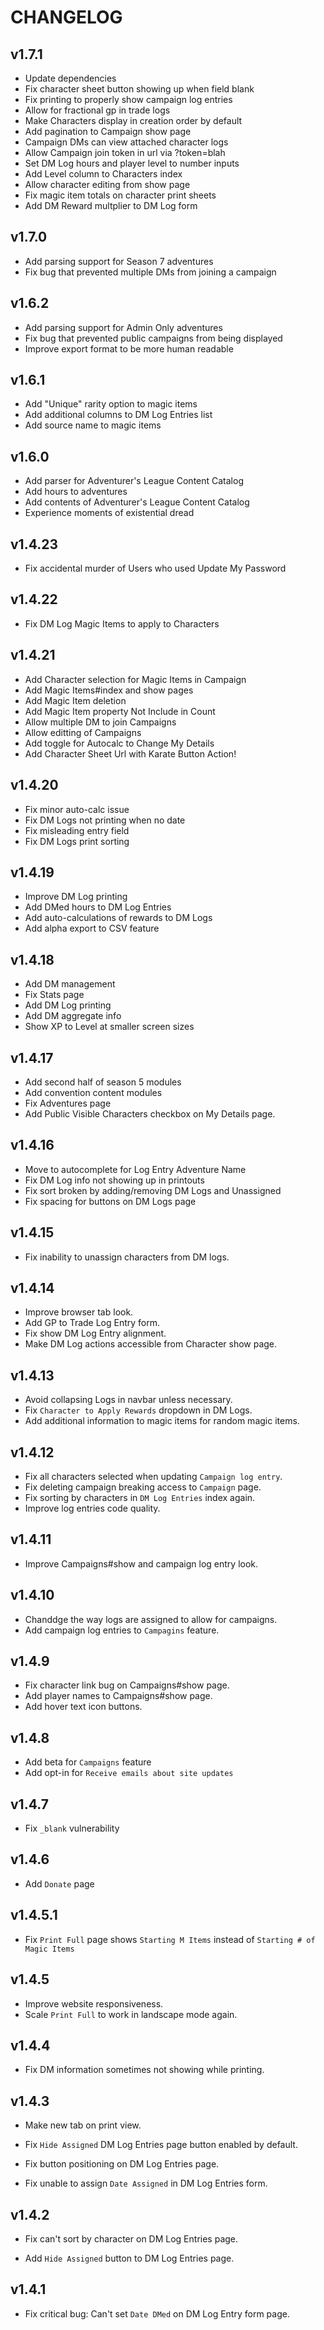 CHANGELOG
======

v1.7.1
---------------
- Update dependencies
- Fix character sheet button showing up when field blank
- Fix printing to properly show campaign log entries
- Allow for fractional gp in trade logs
- Make Characters display in creation order by default
- Add pagination to Campaign show page
- Campaign DMs can view attached character logs
- Allow Campaign join token in url via ?token=blah
- Set DM Log hours and player level to number inputs
- Add Level column to Characters index
- Allow character editing from show page
- Fix magic item totals on character print sheets
- Add DM Reward multplier to DM Log form

v1.7.0
---------------
- Add parsing support for Season 7 adventures
- Fix bug that prevented multiple DMs from joining a campaign

v1.6.2
---------------
- Add parsing support for Admin Only adventures
- Fix bug that prevented public campaigns from being displayed
- Improve export format to be more human readable

v1.6.1
---------------
- Add "Unique" rarity option to magic items
- Add additional columns to DM Log Entries list
- Add source name to magic items

v1.6.0
---------------
- Add parser for Adventurer's League Content Catalog
- Add hours to adventures
- Add contents of Adventurer's League Content Catalog
- Experience moments of existential dread

v1.4.23
---------------
- Fix accidental murder of Users who used Update My Password

v1.4.22
---------------
- Fix DM Log Magic Items to apply to Characters

v1.4.21
---------------
- Add Character selection for Magic Items in Campaign
- Add Magic Items#index and show pages
- Add Magic Item deletion
- Add Magic Item property Not Include in Count
- Allow multiple DM to join Campaigns
- Allow editting of Campaigns
- Add toggle for Autocalc to Change My Details
- Add Character Sheet Url with Karate Button Action!

v1.4.20
---------------
- Fix minor auto-calc issue
- Fix DM Logs not printing when no date
- Fix misleading entry field
- Fix DM Logs print sorting

v1.4.19
---------------
- Improve DM Log printing
- Add DMed hours to DM Log Entries
- Add auto-calculations of rewards to DM Logs
- Add alpha export to CSV feature

v1.4.18
---------------
- Add DM management
- Fix Stats page
- Add DM Log printing
- Add DM aggregate info
- Show XP to Level at smaller screen sizes

v1.4.17
---------------
- Add second half of season 5 modules
- Add convention content modules
- Fix Adventures page
- Add Public Visible Characters checkbox on My Details page.

v1.4.16
---------------

- Move to autocomplete for Log Entry Adventure Name
- Fix DM Log info not showing up in printouts
- Fix sort broken by adding/removing DM Logs and Unassigned
- Fix spacing for buttons on DM Logs page

v1.4.15
---------------

- Fix inability to unassign characters from DM logs.

v1.4.14
---------------

- Improve browser tab look.
- Add GP to Trade Log Entry form.
- Fix show DM Log Entry alignment.
- Make DM Log actions accessible from Character show page.

v1.4.13
---------------

- Avoid collapsing Logs in navbar unless necessary.
- Fix `Character to Apply Rewards` dropdown in DM Logs.
- Add additional information to magic items for random magic items.

v1.4.12
---------------

- Fix all characters selected when updating `Campaign log entry`.
- Fix deleting campaign breaking access to `Campaign` page.
- Fix sorting by characters in `DM Log Entries` index again.
- Improve log entries code quality.

v1.4.11
---------------

- Improve Campaigns#show and campaign log entry look.


v1.4.10
---------------

- Chanddge the way logs are assigned to allow for campaigns.
- Add campaign log entries to `Campagins` feature.

v1.4.9
---------------

- Fix character link bug on Campaigns#show page.
- Add player names to Campaigns#show page.
- Add hover text icon buttons.

v1.4.8
---------------

- Add beta for `Campaigns` feature
- Add opt-in for `Receive emails about site updates`

v1.4.7
---------------

- Fix `_blank` vulnerability


v1.4.6
---------------

- Add `Donate` page


v1.4.5.1
---------------

- Fix `Print Full` page shows `Starting M Items` instead of `Starting # of Magic Items`

v1.4.5
---------------

- Improve website responsiveness.
- Scale `Print Full` to work in landscape mode again.

v1.4.4
---------------

- Fix DM information sometimes not showing while printing.

v1.4.3
---------------

- Make new tab on print view.

- Fix `Hide Assigned` DM Log Entries page button enabled by default.

- Fix button positioning on DM Log Entries page.

- Fix unable to assign `Date Assigned` in DM Log Entries form.

v1.4.2
---------------

- Fix can't sort by character on DM Log Entries page.

- Add `Hide Assigned` button to DM Log Entries page.

v1.4.1
---------------

- Fix critical bug: Can't set `Date DMed` on DM Log Entry form page.

